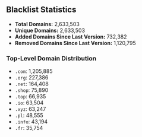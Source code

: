 ## Blacklist Statistics

- **Total Domains:** 2,633,503
- **Unique Domains:** 2,633,503
- **Added Domains Since Last Version:** 732,382
- **Removed Domains Since Last Version:** 1,120,795

### Top-Level Domain Distribution

-  `.com`: 1,205,885
-  `.org`: 227,386
-  `.net`: 164,408
-  `.shop`: 75,890
-  `.top`: 66,935
-  `.io`: 63,504
-  `.xyz`: 63,247
-  `.pl`: 48,555
-  `.info`: 43,194
-  `.fr`: 35,754
